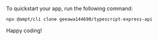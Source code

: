 To quickstart your app, run the following command: 

```bash
npx @ampt/cli clone geeawa144690/typescript-express-api
```

Happy coding!